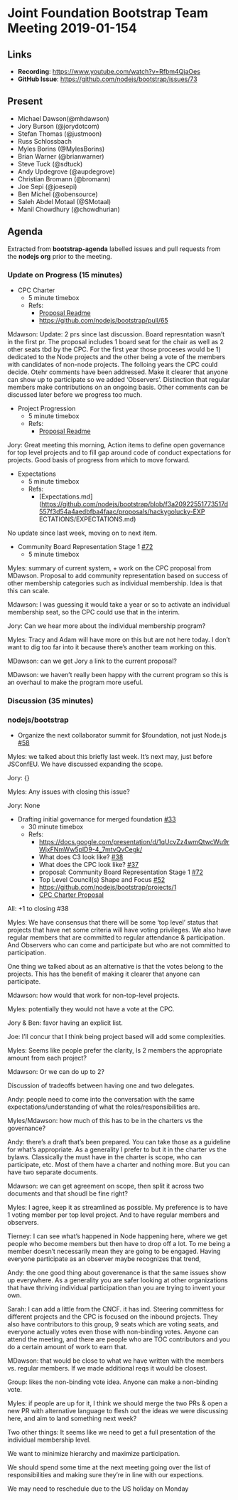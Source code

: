 # Joint Foundation Bootstrap Team Meeting 2019-01-154

## Links

* **Recording**: https://www.youtube.com/watch?v=Rfbm4QjaOes
* **GitHub Issue**: https://github.com/nodejs/bootstrap/issues/73

## Present

- Michael Dawson(@mhdawson) 
- Jory Burson (@jorydotcom)
- Stefan Thomas (@justmoon)
- Russ Schlossbach
- Myles Borins (@MylesBorins)
- Brian Warner (@brianwarner)
- Steve Tuck (@sdtuck)
- Andy Updegrove (@aupdegrove)
- Christian Bromann (@bromann)
- Joe Sepi (@joesepi)
- Ben Michel (@obensource)
- Saleh Abdel Motaal (@SMotaal)
- Manil Chowdhury (@chowdhurian)

## Agenda

Extracted from **bootstrap-agenda** labelled issues and pull requests from the **nodejs org** prior to the meeting.

### Update on Progress (15 minutes)

* CPC Charter
  - 5 minute timebox
  - Refs:
    - [Proposal Readme](https://github.com/nodejs/bootstrap/blob/f3a20922551773517d557f3d54a4aedbfba4faac/proposals/mdawson-cpc-charter/README.md)
    - https://github.com/nodejs/bootstrap/pull/65

Mdawson: Update: 2 prs since last discussion. Board represntation wasn’t in the first pr. The proposal includes 1 board seat for the chair as well as 2 other seats tbd by the CPC. For the first year those proceses would be 1) dedicated to the Node projects and the other being a vote of the members with candidates of non-node projects. The folloing years the CPC could decide. Otehr comments have been addressed. Make it clearer that anyone can show up to participate so we added ‘Observers’. Distinction that regular members make contributions on an ongoing basis. Other comments can be discussed later before we progress too much. 

* Project Progression
  - 5 minute timebox
  - Refs:
    - [Proposal Readme](https://github.com/nodejs/bootstrap/blob/f3a20922551773517d557f3d54a4aedbfba4faac/proposals/jorydotcom-PROJECT_PROGRESSION/README.md)

Jory: Great meeting this morning, Action items to define open governance for top level projects and to fill gap around code of conduct expectations for projects. Good basis of progress from which to move forward.

* Expectations
  - 5 minute timebox
  - Refs:
    - [Expectations.md](https://github.com/nodejs/bootstrap/blob/f3a20922551773517d557f3d54a4aedbfba4faac/proposals/hackygolucky-EXP
ECTATIONS/EXPECTATIONS.md)

No update since last week, moving on to next item.

* Community Board Representation Stage 1 [#72](https://github.com/nodejs/bootstrap/pull/72)
  - 5 minute timebox

Myles: summary of current system, + work on the CPC proposal from MDawson. Proposal to add community representation based on success of other membership categories such as individual membership. Idea is that this can scale. 

Mdawson: I was guessing it would take a year or so to activate an individual membership seat, so the CPC could use that in the interim.

Jory: Can we hear more about the individual membership program?

Myles: Tracy and Adam will have more on this but are not here today. I don’t want to dig too far into it because there’s another team working on this.

MDawson: can we get Jory a link to the current proposal?

MDawson: we haven’t really been happy with the current program so this is an overhaul to make the program more useful. 

### Discussion (35 minutes)

### nodejs/bootstrap

* Organize the next collaborator summit for $foundation, not just Node.js  [#58](https://github.com/nodejs/bootstrap/issues/58)

Myles: we talked about this briefly last week. It’s next may, just before JSConfEU. We have discussed expanding the scope. 

Jory: {}

Myles: Any issues with closing this issue?

Jory: None

* Drafting initial governance for merged foundation [#33](https://github.com/nodejs/bootstrap/issues/33)
  - 30 minute timebox
  - Refs:
    - https://docs.google.com/presentation/d/1qUcvZz4wmQtwcWu9rWjxFNmWw5plD9-4_7mtvQvCegk/
    - What does C3 look like? [#38](https://github.com/nodejs/bootstrap/issues/38)
    - What does the CPC look like? [#37](https://github.com/nodejs/bootstrap/issues/37)
    - proposal: Community Board Representation Stage 1 [#72](https://github.com/nodejs/bootstrap/pull/72)
    - Top Level Council(s) Shape and Focus [#52](https://github.com/nodejs/bootstrap/issues/52)
    - https://github.com/nodejs/bootstrap/projects/1
    - [CPC Charter Proposal](https://github.com/nodejs/bootstrap/blob/f3a20922551773517d557f3d54a4aedbfba4faac/proposals/mdawson-cpc-charter/README.md)

All: +1 to closing #38

Myles: We have consensus that there will be some ‘top level’ status that projects that have net some criteria will have voting privileges. We also have regular members that are committed to regular attendance & participation. And Observers who can come and participate but who are not committed to participation.

One thing we talked about as an alternative is that the votes belong to the projects. This has the benefit of making it clearer that anyone can participate. 

Mdawson: how would that work for non-top-level projects. 

Myles: potentially they would not have a vote at the CPC. 

Jory & Ben: favor having an explicit list.

Joe: I’ll concur that I think being project based will add some complexities. 

Myles: Seems like people prefer the clarity, Is 2 members the appropriate amount from each project?

Mdawson: Or we can do up to 2?

Discussion of tradeoffs between having one and two delegates. 

Andy: people need to come into the conversation with the same expectations/understanding of what the roles/responsibilities are. 

Myles/Mdawson: how much of this has to be in the charters vs the governance?

Andy: there’s a draft that’s been prepared. You can take those as a guideline for what’s appropriate. As a generality I prefer to but it in the charter vs the bylaws. Classically the must have in the charter is scope, who can participate, etc. Most of them have a charter and nothing more. But you can have two separate documents. 

Mdawson: we can get agreement on scope, then split it across two documents and that shoudl be fine right?

Myles: I agree, keep it as streamlined as possible. My preference is to have 1 voting member per top level project. And to have regular members and observers.

Tierney: I can see what’s happened in Node happening here, where we get people who become members but then have to drop off a lot. To me being a member doesn’t necessarily mean they are going to be engaged. Having everyone participate as an observer maybe recognizes that trend,

Andy: the one good thing about goverenance is that the same issues show up everywhere. As a generality you are safer looking at other organizations that have thriving individual participation than you are trying to invent your own. 

Sarah: I can add a little from the CNCF. it has ind. Steering committess for different projects and the CPC is focused on the inbound projects. They also have contributors to this group, 9 seats which are voting seats, and everyone actually votes even those with non-binding votes.
Anyone can attend the meeting, and there are people who are TOC contributors and you do a certain amount of work to earn that. 

MDawson: that would be close to what we have written with the members vs. regular members. If we made additional reqs it would be closest.

Group: likes the non-binding vote idea. Anyone can make a non-binding vote. 

Myles: if people are up for it, I think we should merge the two PRs & open a new PR with alternative language to flesh out the ideas we were discussing here, and aim to land something next week?

Two other things: It seems like we need to get a full presentation of the individual membership level. 

We want to minimize hierarchy and maximize participation. 

We should spend some time at the next meeting going over the list of responsibilities and making sure they’re in line with our expections.

We may need to reschedule due to the US holiday on Monday
